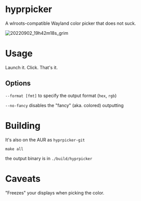 # hyprpicker

A wlroots-compatible Wayland color picker that does not suck.

![20220902_19h42m18s_grim](https://user-images.githubusercontent.com/43317083/188208755-0447dd12-72d6-4f64-8b3b-a69ff181b66a.png)

# Usage

Launch it. Click. That's it.

## Options

`--format [fmt]` to specify the output format (`hex`, `rgb`)

`--no-fancy` disables the "fancy" (aka. colored) outputting

# Building

It's also on the AUR as `hyprpicker-git`

`make all`

the output binary is in `./build/hyprpicker`

# Caveats

"Freezes" your displays when picking the color.
